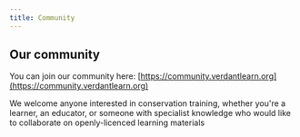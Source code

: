 ```yaml
---
title: Community
---
```


## Our community

You can join our community here: [https://community.verdantlearn.org](https://community.verdantlearn.org)

We welcome anyone interested in conservation training, whether you're a learner, an educator, or someone with specialist knowledge who would like to collaborate on openly-licenced learning materials
